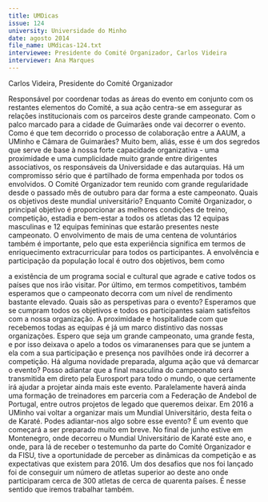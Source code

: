 ```yaml
---
title: UMDicas
issue: 124
university: Universidade do Minho
date: agosto 2014
file_name: UMdicas-124.txt
interviewee: Presidente do Comité Organizador, Carlos Videira
interviewer: Ana Marques
---
```



Carlos Videira,
Presidente do Comité Organizador

Responsável por coordenar todas as áreas do evento
em conjunto com os restantes elementos do Comité, a sua ação centra-se em assegurar as relações
institucionais com os parceiros deste grande campeonato.
Com o palco marcado para a cidade de Guimarães onde vai decorrer o evento. Como é
que tem decorrido o processo de colaboração entre a AAUM, a UMinho e Câmara de
Guimarães?
Muito bem, aliás, esse é um dos segredos que serve
de base à nossa forte capacidade organizativa - uma
proximidade e uma cumplicidade muito grande entre dirigentes associativos, os responsáveis da Universidade e das autarquias. Há um compromisso sério que é partilhado de forma empenhada por todos
os envolvidos. O Comité Organizador tem reunido
com grande regularidade desde o passado mês de
outubro para dar forma a este campeonato.
Quais os objetivos deste mundial universitário?
Enquanto Comité Organizador, o principal objetivo é
proporcionar as melhores condições de treino, competição, estadia e bem-estar a todos os atletas das
12 equipas masculinas e 12 equipas femininas que
estarão presentes neste campeonato. O envolvimento de mais de uma centena de voluntários também
é importante, pelo que esta experiência significa
em termos de enriquecimento extracurricular para
todos os participantes. A envolvência e participação
da população local é outro dos objetivos, bem como

a existência de um programa social e cultural que
agrade e cative todos os países que nos irão visitar.
Por último, em termos competitivos, também esperamos que o campeonato decorra com um nível de
rendimento bastante elevado.
Quais são as perspetivas para o evento?
Esperamos que se cumpram todos os objetivos e
todos os participantes saiam satisfeitos com a nossa organização. A proximidade e hospitalidade com
que recebemos todas as equipas é já um marco distintivo das nossas organizações. Espero que seja um
grande campeonato, uma grande festa, e por isso
deixava o apelo a todos os vimaranenses para que
se juntem a ela com a sua participação e presença
nos pavilhões onde irá decorrer a competição.
Há alguma novidade preparada, alguma ação
que vá demarcar o evento?
Posso adiantar que a final masculina do campeonato será transmitida em direto pela Eurosport para
todo o mundo, o que certamente irá ajudar a projetar ainda mais este evento. Paralelamente haverá
ainda uma formação de treinadores em parceria
com a Federação de Andebol de Portugal, entre outros projetos de legado que queremos deixar.
Em 2016 a UMinho vai voltar a organizar
mais um Mundial Universitário, desta feita o de
Karaté. Podes adiantar-nos algo sobre esse
evento?
É um evento que começará a
ser preparado muito em breve. No final de junho estive
em Montenegro, onde decorreu o Mundial Universitário
de Karaté este ano, e onde,
para lá de receber o testemunho da parte do Comité
Organizador e da FISU, tive a
oportunidade de perceber as
dinâmicas da competição e
as expectativas que existem
para 2016. Um dos desafios que nos foi lançado
foi de conseguir um número de atletas superior ao
deste ano onde participaram cerca de 300 atletas
de cerca de quarenta países. É nesse sentido que
iremos trabalhar também.

